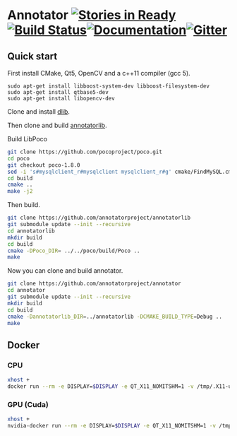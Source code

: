 # Annotator [![Stories in Ready][waffle-image]][waffle][![Build Status][travis-image]][travis][![Documentation][codedocs-image]][codedocs][![Gitter][gitter-image]][gitter]

[travis-image]: https://travis-ci.org/annotatorproject/annotator.png?branch=master
[travis]: http://travis-ci.org/annotatorproject/annotator

[codedocs-image]: https://codedocs.xyz/annotatorproject/annotator.svg
[codedocs]: https://codedocs.xyz/annotatorproject/annotator/

[gitter-image]: https://badges.gitter.im/Join%20Chat.svg
[gitter]: https://gitter.im/annotatorproject/annotator

[waffle-image]: https://badge.waffle.io/annotatorproject/annotator.svg?label=ready&title=Ready
[waffle]: http://waffle.io/annotatorproject/annotator

## Quick start

First install CMake, Qt5, OpenCV and a c++11 compiler (gcc 5).

```
sudo apt-get install libboost-system-dev libboost-filesystem-dev
sudo apt-get install qtbase5-dev
sudo apt-get install libopencv-dev
```

Clone and install [dlib](http://dlib.net).

Then clone and build [annotatorlib](https://github.com/annotatorproject/annotatorlib).

Build LibPoco
```sh
git clone https://github.com/pocoproject/poco.git
cd poco
git checkout poco-1.8.0
sed -i 's#mysqlclient_r#mysqlclient mysqlclient_r#g' cmake/FindMySQL.cmake
cd build
cmake ..
make -j2
```

Then build.

```sh
git clone https://github.com/annotatorproject/annotatorlib
git submodule update --init --recursive
cd annotatorlib
mkdir build
cd build
cmake -DPoco_DIR= ../../poco/build/Poco ..
make
```

Now you can clone and build annotator.

```sh
git clone https://github.com/annotatorproject/annotator
cd annotator
git submodule update --init --recursive
mkdir build
cd build
cmake -Dannotatorlib_DIR=../annotatorlib -DCMAKE_BUILD_TYPE=Debug ..
make
```

## Docker

### CPU

```sh
xhost +
docker run --rm -e DISPLAY=$DISPLAY -e QT_X11_NOMITSHM=1 -v /tmp/.X11-unix:/tmp/.X11-unix -v ~/:/home/user/ chriamue/annotator:cpu
```

### GPU (Cuda)

```sh
xhost +
nvidia-docker run --rm -e DISPLAY=$DISPLAY -e QT_X11_NOMITSHM=1 -v /tmp/.X11-unix:/tmp/.X11-unix -v ~/:/home/user/ chriamue/annotator:gpu
```
